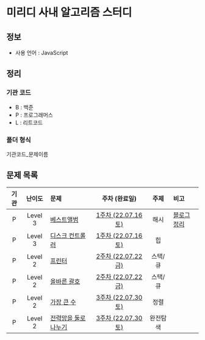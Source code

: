 # 미리디 사내 알고리즘 스터디

## 정보

- 사용 언어 : JavaScript

## 정리

### 기관 코드

- B : 백준
- P : 프로그래머스
- L : 리트코드

### 폴더 형식

기관코드_문제이름

## 문제 목록

| 기관 | 난이도 | 문제 | 주차 (완료일) | 주제 | 비고 |
| :--: | :------: | :-- | :----: | :--: | :-- |
| P | Level 3 | [베스트앨범](https://school.programmers.co.kr/learn/courses/30/lessons/42579) | [1주차 (22.07.16 토)](./P_베스트앨범/solution.js) | 해시 | [블로그 정리](https://velog.io/@dev_2dong/%EC%95%8C%EA%B3%A0%EB%A6%AC%EC%A6%98-%ED%94%84%EB%A1%9C%EA%B7%B8%EB%9E%98%EB%A8%B8%EC%8A%A4-%EB%B2%A0%EC%8A%A4%ED%8A%B8%EC%95%A8%EB%B2%94-Level-3) | 
| P | Level 3 | [디스크 컨트롤러](https://school.programmers.co.kr/learn/courses/30/lessons/42627) | [1주차 (22.07.16 토)](./P_디스크_컨트롤러/solution1.js) | 힙 | | 
| P | Level 2 | [프린터](https://school.programmers.co.kr/learn/courses/30/lessons/42587) | [2주차 (22.07.22 금)](./P_프린터/solution.js) | 스택/큐 | | 
| P | Level 2 | [올바른 괄호](https://school.programmers.co.kr/learn/courses/30/lessons/12909) | [2주차 (22.07.22 금)](./P_올바른_괄호/solution.js) | 스택/큐 | | 
| P | Level 2 | [가장 큰 수](https://school.programmers.co.kr/learn/courses/30/lessons/42746) | [3주차 (22.07.30 토)](./P_가장_큰_수/solution.js) | 정렬 | | 
| P | Level 2 | [전력망을 둘로 나누기](https://school.programmers.co.kr/learn/courses/30/lessons/86971) | [3주차 (22.07.30 토)](./P_전력망을_둘로_나누기/solution.js) | 완전탐색 | | 